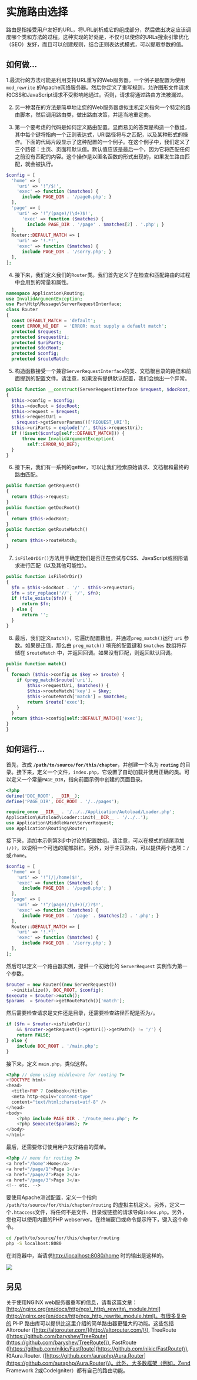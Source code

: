 # 实施路由选择

路由是指接受用户友好的URL，将URL剖析成它的组成部分，然后做出决定应该调度哪个类和方法的过程。这种实现的好处是，不仅可以使你的URLs搜索引擎优化（SEO）友好，而且可以创建规则，结合正则表达式模式，可以提取参数的值。

## 如何做...

1.最流行的方法可能是利用支持URL重写的Web服务器。一个例子是配置为使用 `mod_rewrite` 的Apache网络服务器。然后你定义了重写规则，允许图形文件请求和CSS和JavaScript请求不受影响地通过。否则，请求将通过路由方法被漏过。

2. 另一种潜在的方法是简单地让您的Web服务器虚拟主机定义指向一个特定的路由脚本，然后调用路由类，做出路由决策，并适当地重定向。

3. 第一个要考虑的代码是如何定义路由配置。显而易见的答案是构造一个数组，其中每个键将指向一个正则表达式，URI路径将与之匹配，以及某种形式的操作。下面的代码片段显示了这种配置的一个例子。在这个例子中，我们定义了三个路径：主页、页面和默认值。默认值应该是最后一个，因为它将匹配任何之前没有匹配的内容。这个操作是以匿名函数的形式出现的，如果发生路由匹配，就会被执行。

```php
$config = [
  'home' => [
    'uri' => '!^/$!',
    'exec' => function ($matches) {
      include PAGE_DIR . '/page0.php'; }
  ],
  'page' => [
    'uri' => '!^/(page)/(\d+)$!',
      'exec' => function ($matches) {
        include PAGE_DIR . '/page' . $matches[2] . '.php'; }
  ],
  Router::DEFAULT_MATCH => [
    'uri' => '!.*!',
    'exec' => function ($matches) {
      include PAGE_DIR . '/sorry.php'; }
  ],
];
```

4. 接下来，我们定义我们的`Router`类。我们首先定义了在检查和匹配路由的过程中会用到的常量和属性。

```php
namespace Application\Routing;
use InvalidArgumentException;
use Psr\Http\Message\ServerRequestInterface;
class Router
{
  const DEFAULT_MATCH = 'default';
  const ERROR_NO_DEF  = 'ERROR: must supply a default match';
  protected $request;
  protected $requestUri;
  protected $uriParts;
  protected $docRoot;
  protected $config;
  protected $routeMatch;
```

5. 构造函数接受一个兼容`ServerRequestInterface`的类、文档根目录的路径和前面提到的配置文件。请注意，如果没有提供默认配置，我们会抛出一个异常。

```php
public function __construct(ServerRequestInterface $request, $docRoot, $config)
{
  $this->config = $config;
  $this->docRoot = $docRoot;
  $this->request = $request;
  $this->requestUri = 
    $request->getServerParams()['REQUEST_URI'];
  $this->uriParts = explode('/', $this->requestUri);
  if (!isset($config[self::DEFAULT_MATCH])) {
      throw new InvalidArgumentException(
        self::ERROR_NO_DEF);
  }
}
```

6. 接下来，我们有一系列的getter，可以让我们检索原始请求、文档根和最终的路由匹配。

```php
public function getRequest()
{
  return $this->request;
}
public function getDocRoot()
{
  return $this->docRoot;
}
public function getRouteMatch()
{
  return $this->routeMatch;
}
```

7. `isFileOrDir()`方法用于确定我们是否正在尝试与CSS、JavaScript或图形请求进行匹配（以及其他可能性）。

```php
public function isFileOrDir()
{
  $fn = $this->docRoot . '/' . $this->requestUri;
  $fn = str_replace('//', '/', $fn);
  if (file_exists($fn)) {
      return $fn;
  } else {
      return '';
  }
}
```

8. 最后，我们定义`match()`，它遍历配置数组，并通过`preg_match()`运行 `uri` 参数。如果是正值，那么由 `preg_match()` 填充的配置键和 `$matches` 数组将存储在 `$routeMatch` 中，并返回回调。如果没有匹配，则返回默认回调。

```php
public function match()
{
  foreach ($this->config as $key => $route) {
    if (preg_match($route['uri'], 
        $this->requestUri, $matches)) {
        $this->routeMatch['key'] = $key;
        $this->routeMatch['match'] = $matches;
        return $route['exec'];
    }
  }
  return $this->config[self::DEFAULT_MATCH]['exec'];
}
}
```

## 如何运行...

首先，改成 **`/path/to/source/for/this/chapter`**，并创建一个名为 **`routing`** 的目录。接下来，定义一个文件，`index.php`，它设置了自动加载并使用正确的类。可以定义一个常量`PAGE_DIR`，指向前面示例中创建的页面目录。

```php
<?php
define('DOC_ROOT', __DIR__);
define('PAGE_DIR', DOC_ROOT . '/../pages');

require_once __DIR__ . '/../../Application/Autoload/Loader.php';
Application\Autoload\Loader::init(__DIR__ . '/../..');
use Application\MiddleWare\ServerRequest;
use Application\Routing\Router;
```

接下来，添加本示例第3步中讨论的配置数组。请注意，可以在模式的结尾添加`(/)?`，以说明一个可选的尾部斜杠。另外，对于主页路由，可以提供两个选项：`/`或`/home`。

```php
$config = [
  'home' => [
    'uri' => '!^(/|/home)$!',
    'exec' => function ($matches) {
      include PAGE_DIR . '/page0.php'; }
  ],
  'page' => [
    'uri' => '!^/(page)/(\d+)(/)?$!',
    'exec' => function ($matches) {
      include PAGE_DIR . '/page' . $matches[2] . '.php'; }
  ],
  Router::DEFAULT_MATCH => [
    'uri' => '!.*!',
    'exec' => function ($matches) {
      include PAGE_DIR . '/sorry.php'; }
  ],
];
```

然后可以定义一个路由器实例，提供一个初始化的 `ServerRequest` 实例作为第一个参数。

```php
$router = new Router((new ServerRequest())
  ->initialize(), DOC_ROOT, $config);
$execute = $router->match();
$params  = $router->getRouteMatch()['match'];
```

然后需要检查请求是文件还是目录，还需要检查路径匹配是否为`/`。

```php
if ($fn = $router->isFileOrDir()
    && $router->getRequest()->getUri()->getPath() != '/') {
    return FALSE;
} else {
    include DOC_ROOT . '/main.php';
}
```

接下来，定义 `main.php`，类似这样。

```php
<?php // demo using middleware for routing ?>
<!DOCTYPE html>
<head>
  <title>PHP 7 Cookbook</title>
  <meta http-equiv="content-type" 
  content="text/html;charset=utf-8" />
</head>
<body>
    <?php include PAGE_DIR . '/route_menu.php'; ?>
    <?php $execute($params); ?>
</body>
</html>
```

最后，还需要修订使用用户友好路由的菜单。

```php
<?php // menu for routing ?>
<a href="/home">Home</a>
<a href="/page/1">Page 1</a>
<a href="/page/2">Page 2</a>
<a href="/page/3">Page 3</a>
<!-- etc. -->
```

要使用Apache测试配置，定义一个指向 `/path/to/source/for/this/chapter/routing` 的虚拟主机定义。另外，定义一个`.htaccess`文件，将任何不是文件、目录或链接的请求导向`index.php`。另外，您也可以使用内置的PHP webserver。在终端窗口或命令提示符下，键入这个命令。

```bash
cd /path/to/source/for/this/chapter/routing
php -S localhost:8080
```

在浏览器中，当请求[http://localhost:8080/home](http://localhost:8080/home) 时的输出是这样的。

![](../../.gitbook/assets/image%20%28116%29.png)

## 另见

关于使用NGINX web服务器重写的信息，请看这篇文章：[http://nginx.org/en/docs/http/ngx\_http\_rewrite\_module.html](http://nginx.org/en/docs/http/ngx_http_rewrite_module.html)。有很多复杂的 PHP 路由库可以提供比这里介绍的简单路由器更强大的功能。这些包括Altorouter \([http://altorouter.com/](http://altorouter.com/)\), TreeRoute \([https://github.com/baryshev/TreeRoute](https://github.com/baryshev/TreeRoute)\), FastRoute \([https://github.com/nikic/FastRoute](https://github.com/nikic/FastRoute)\), 和Aura.Router. \([https://github.com/auraphp/Aura.Router](https://github.com/auraphp/Aura.Router)\)。此外，大多数框架（例如，Zend Framework 2或CodeIgniter）都有自己的路由功能。

